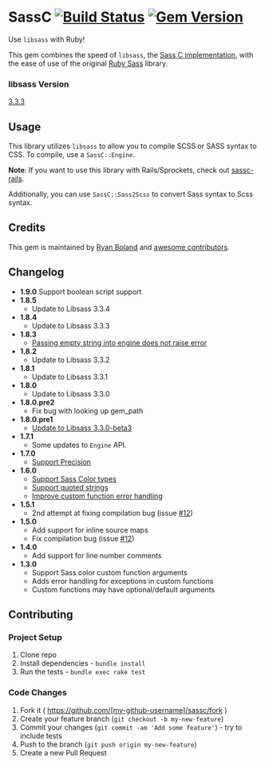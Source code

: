 # SassC [![Build Status](https://travis-ci.org/sass/sassc-ruby.svg?branch=master)](https://travis-ci.org/sass/sassc-ruby) [![Gem Version](https://badge.fury.io/rb/sassc.svg)](http://badge.fury.io/rb/sassc)

Use `libsass` with Ruby!

This gem combines the speed of `libsass`, the [Sass C implementation](https://github.com/sass/libsass), with the ease of use of the original [Ruby Sass](https://github.com/sass/sass) library.

### libsass Version

[3.3.3](https://github.com/sass/libsass/releases/tag/3.3.3)

## Usage

This library utilizes `libsass` to allow you to compile SCSS or SASS syntax
to CSS.  To compile, use a `SassC::Engine`.

**Note**:  If you want to use this library with Rails/Sprockets, check out
[sassc-rails](https://github.com/bolandrm/sassc-rails).

Additionally, you can use `SassC::Sass2Scss` to convert Sass syntax to Scss syntax.

## Credits

This gem is maintained by [Ryan Boland](https://ryanboland.com)
and [awesome contributors](https://github.com/bolandrm/sassc-ruby/graphs/contributors).

## Changelog

- **1.9.0**
    Support boolean script support
- **1.8.5**
  - Update to Libsass 3.3.4
- **1.8.4**
  - Update to Libsass 3.3.3
- **1.8.3**
  - [Passing empty string into engine does not raise error](https://github.com/sass/sassc-ruby/pull/31)
- **1.8.2**
  - Update to Libsass 3.3.2
- **1.8.1**
  - Update to Libsass 3.3.1
- **1.8.0**
  - Update to Libsass 3.3.0
- **1.8.0.pre2**
  - Fix bug with looking up gem_path
- **1.8.0.pre1**
  - [Update to Libsass 3.3.0-beta3](https://github.com/sass/sassc-ruby/pull/20)
- **1.7.1**
  - Some updates to `Engine` API.
- **1.7.0**
  - [Support Precision](https://github.com/sass/sassc-ruby/pull/19)
- **1.6.0**
  - [Support Sass Color types](https://github.com/bolandrm/sassc-ruby/pull/14)
  - [Support quoted strings](https://github.com/bolandrm/sassc-ruby/pull/13)
  - [Improve custom function error handling](https://github.com/bolandrm/sassc-ruby/pull/15)
- **1.5.1**
  - 2nd attempt at fixing compilation bug (issue [#12](https://github.com/bolandrm/sassc-ruby/issues/12))
- **1.5.0**
  - Add support for inline source maps
  - Fix compilation bug (issue [#12](https://github.com/bolandrm/sassc-ruby/issues/12))
- **1.4.0**
  - Add support for line number comments
- **1.3.0**
  - Support Sass color custom function arguments
  - Adds error handling for exceptions in custom functions
  - Custom functions may have optional/default arguments

## Contributing

### Project Setup

1. Clone repo
1. Install dependencies - `bundle install`
1. Run the tests - `bundle exec rake test`

### Code Changes

1. Fork it ( https://github.com/[my-github-username]/sassc/fork )
1. Create your feature branch (`git checkout -b my-new-feature`)
1. Commit your changes (`git commit -am 'Add some feature'`) - try to include tests
1. Push to the branch (`git push origin my-new-feature`)
1. Create a new Pull Request

